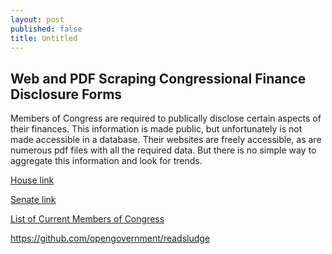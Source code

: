 ```yaml
---
layout: post
published: false
title: Untitled
---
```

## Web and PDF Scraping Congressional Finance Disclosure Forms 

Members of Congress are required to publically disclose certain aspects of their finances. This information is made public, but unfortunately is not made accessible in a database. Their websites are freely accessible, as are numerous pdf files with all the required data. But there is no simple way to aggregate this information and look for trends. 

[House link](http://clerk.house.gov/public_disc/financial-search.aspx)

[Senate link](https://efdsearch.senate.gov/search/home/)

[List of Current Members of Congress](https://theunitedstates.io/congress-legislators/legislators-current.csv)


https://github.com/opengovernment/readsludge



